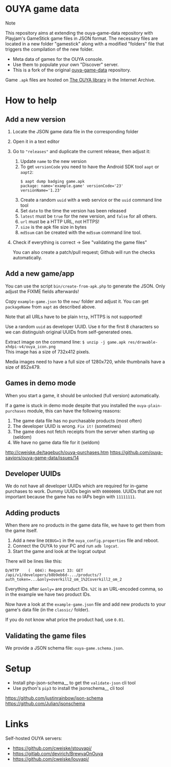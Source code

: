 # OUYA game data

> [!NOTE]
> This repository aims at extending the ouya-game-data repository with Playjam's GameStick game files in JSON format.
> The necessary files are located in a new folder "gamestick" along with a modified "folders" file that triggers the compilation of the new folder.

- Meta data of games for the OUYA console.<br>
- Use them to populate your own "Discover" server.<br>
- This is a fork of the original [ouya-game-data](https://github.com/ouya-saviors/ouya-game-data) repository.

Game ``.apk`` files are hosted on [The OUYA library](https://archive.org/details/ouyalibrary) in the Internet Archive.


# How to help

## Add a new version

1. Locate the JSON game data file in the corresponding folder
2. Open it in a text editor
3. Go to ``"releases"`` and duplicate the current release, then adjust it:

   1. Update ``name`` to the new version
   2. To get ``versionCode`` you need to have the Android SDK tool ``aapt`` or ``aapt2``:
        ```
       $ aapt dump badging game.apk
       package: name='example.game' versionCode='23' versionName='1.23'
        ```
   3. Create a random ``uuid`` with a web service or the ``uuid`` command line tool
   4. Set ``date`` to the time the version has been released
   5. ``latest`` must be ``true`` for the new version, and ``false`` for all others.
   6. ``url`` must be a HTTP URL, not HTTPS!
   7. ``size`` is the apk file size in bytes
   8. ``md5sum`` can be created with the ``md5sum`` command line tool.

4. Check if everything is correct -> See "validating the game files"

   You can also create a patch/pull request;
   Github will run the checks automatically.


## Add a new game/app

You can use the script ``bin/create-from-apk.php`` to generate the JSON.
Only adjust the FIXME fields afterwards!

Copy ``example-game.json`` to the ``new/`` folder and adjust it.
You can get ``packageName`` from ``aapt`` as described above.

Note that all URLs have to be plain ``http``, HTTPS is not supported!

Use a random ``uuid`` as developer UUID.
Use ``0`` for the first 8 characters so we can distinguish original UUIDs from self-generated ones.

Extract image on the command line: ``$ unzip -j game.apk res/drawable-xhdpi-v4/ouya_icon.png``<br>
This image has a size of 732x412 pixels.

Media images need to have a full size of 1280x720, while thumbnails have a size of 852x479.


## Games in demo mode

When you start a game, it should be unlocked (full version) automatically.

If a game is stuck in demo mode despite that you installed the `ouya-plain-purchases` module, this can have the following reasons:

1. The game data file has no purchasable products (most often)
2. The developer UUID is wrong. `Fix it!` (sometimes)
3. The game does not fetch receipts from the server when starting up (seldom)
4. We have no game data file for it (seldom)

http://cweiske.de/tagebuch/ouya-purchases.htm
https://github.com/ouya-saviors/ouya-game-data/issues/14


## Developer UUIDs

We do not have all developer UUIDs which are required for in-game purchases to work.
Dummy UUIDs begin with ``00000000``.
UUIDs that are not important because the game has no IAPs begin with ``11111111``.


## Adding products

When there are no products in the game data file, we have to get them from the game itself.

1. Add a new line ``DEBUG=1`` in the ``ouya_config.properties`` file and reboot.
2. Connect the OUYA to your PC and run ``adb logcat``.
3. Start the game and look at the logcat output

There will be lines like this:
```
D/HTTP    (  604): Request 33: GET /api/v1/developers/b8b9eb6d-.../products/?auth_token=...&only=overkill2_om_1%2Coverkill2_om_2
```
Everything after ``&only=`` are product IDs.
``%2C`` is an URL-encoded comma, so in the example we have two product IDs.

Now have a look at the ``example-game.json`` file and add new products to your game's data file (in the ``classic/`` folder).

If you do not know what price the product had, use ``0.01``.


## Validating the game files

We provide a JSON schema file: ``ouya-game.schema.json``.


# Setup

- Install php-json-schema__ to get the ``validate-json`` cli tool
- Use python's ``pip3`` to install the jsonschema__ cli tool

https://github.com/justinrainbow/json-schema
https://github.com/Julian/jsonschema


# Links

Self-hosted OUYA servers:

- https://github.com/cweiske/stouyapi/
- https://gitlab.com/devirich/BrewyaOnOuya
- https://github.com/cweiske/louyapi/
